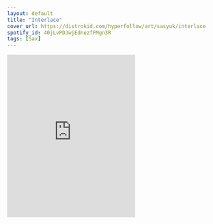 ```yaml
---
layout: default
title: "Interlace"
cover_url: https://distrokid.com/hyperfollow/art/sasyuk/interlace
spotify_id: 40jLvPDJwjEdnezfFMgn3R
tags: [Sax]
---
```


<iframe src="https://open.spotify.com/embed/album/{{ spotify_id }}" width="300" height="380" frameborder="0" allowtransparency="true" allow="encrypted-media"></iframe>